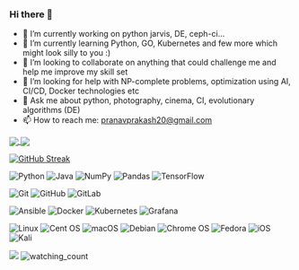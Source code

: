### Hi there 👋
- 🔭 I’m currently working on python jarvis, DE, ceph-ci...
- 🌱 I’m currently learning Python, GO, Kubernetes and few more which might look silly to you :) 
- 👯 I’m looking to collaborate on anything that could challenge me and help me improve my skill set
- 🤔 I’m looking for help with NP-complete problems, optimization using AI, CI/CD, Docker technologies etc
- 💬 Ask me about python, photography, cinema, CI, evolutionary algorithms (DE)
- 📫 How to reach me: pranavprakash20@gmail.com
<a href="https://github.com/pranavprakash20/github-readme-stats">
<img align="center" src="https://github-readme-stats.vercel.app/api/?username=pranavprakash20&theme=dracula" />
</a>
<a href="https://github.com/pranavprakash20/most-used-languages">
<img align="center" src="https://github-readme-stats.vercel.app/api/top-langs/?username=pranavprakash20&theme=dark" />
</a>


[![GitHub Streak](https://streak-stats.demolab.com/?user=pranavprakash20)](https://git.io/streak-stats)

![Python](https://img.shields.io/badge/python-3670A0?style=for-the-badge&logo=python&logoColor=ffdd54)
![Java](https://img.shields.io/badge/java-%23ED8B00.svg?style=for-the-badge&logo=java&logoColor=white)
![NumPy](https://img.shields.io/badge/numpy-%23013243.svg?style=for-the-badge&logo=numpy&logoColor=white)
![Pandas](https://img.shields.io/badge/pandas-%23150458.svg?style=for-the-badge&logo=pandas&logoColor=white)
![TensorFlow](https://img.shields.io/badge/TensorFlow-%23FF6F00.svg?style=for-the-badge&logo=TensorFlow&logoColor=white)

![Git](https://img.shields.io/badge/git-%23F05033.svg?style=for-the-badge&logo=git&logoColor=white)
![GitHub](https://img.shields.io/badge/github-%23121011.svg?style=for-the-badge&logo=github&logoColor=white)
![GitLab](https://img.shields.io/badge/gitlab-%23181717.svg?style=for-the-badge&logo=gitlab&logoColor=white)


![Ansible](https://img.shields.io/badge/ansible-%231A1918.svg?style=for-the-badge&logo=ansible&logoColor=white)
![Docker](https://img.shields.io/badge/docker-%230db7ed.svg?style=for-the-badge&logo=docker&logoColor=white)
![Kubernetes](https://img.shields.io/badge/kubernetes-%23326ce5.svg?style=for-the-badge&logo=kubernetes&logoColor=white)
![Grafana](https://img.shields.io/badge/grafana-%23F46800.svg?style=for-the-badge&logo=grafana&logoColor=white)


![Linux](https://img.shields.io/badge/Linux-FCC624?style=for-the-badge&logo=linux&logoColor=black)
![Cent OS](https://img.shields.io/badge/cent%20os-002260?style=for-the-badge&logo=centos&logoColor=F0F0F0)
![macOS](https://img.shields.io/badge/mac%20os-000000?style=for-the-badge&logo=macos&logoColor=F0F0F0)
![Debian](https://img.shields.io/badge/Debian-D70A53?style=for-the-badge&logo=debian&logoColor=white)
![Chrome OS](https://img.shields.io/badge/chrome%20os-3d89fc?style=for-the-badge&logo=google%20chrome&logoColor=white)
![Fedora](https://img.shields.io/badge/Fedora-294172?style=for-the-badge&logo=fedora&logoColor=white)
![iOS](https://img.shields.io/badge/iOS-000000?style=for-the-badge&logo=ios&logoColor=white)
![Kali](https://img.shields.io/badge/Kali-268BEE?style=for-the-badge&logo=kalilinux&logoColor=white)

<img src="https://github-profile-trophy.vercel.app/?username=pranavprakash20&theme=juicyfresh&no-bg=true" />

<img src="https://komarev.com/ghpvc/?username=pranavprakash20&color=brightgreen" alt="watching_count" />
